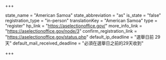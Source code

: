 +++

state_name = "American Samoa"
state_abbreviation = "as"
is_state = "false"
registration_type = "in-person"
translationKey = "American Samoa"
type = "register"
hp_link = "https://aselectionoffice.gov/"
more_info_link = "https://aselectionoffice.gov/node/3"
confirm_registration_link = "https://aselectionoffice.gov/status.php"
default_ip_deadline = "選舉日前 29 天"
default_mail_received_deadline = "必須在選舉日之前的29天收到"

+++